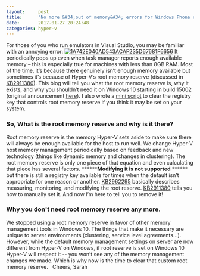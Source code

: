 ```yaml
---
layout:     post
title:      "No more &#34;out of memory&#34; errors for Windows Phone emulators in Windows 10 (unless you're really out of memory)"
date:       2017-01-27 20:24:48
categories: hyper-v
---
```

For those of you who run emulators in Visual Studio, you may be familiar with an annoying error: [![1A742E040AD543ACAF235D67681F6656](https://msdnshared.blob.core.windows.net/media/2017/01/1A742E040AD543ACAF235D67681F6656_thumb3.png)](https://msdnshared.blob.core.windows.net/media/2017/01/1A742E040AD543ACAF235D67681F6656_thumb3.png) It periodically pops up even when task manager reports enough available memory – this is especially true for machines with less than 8GB RAM. Most of the time, it’s because there genuinely isn’t enough memory available but sometimes it’s because of Hyper-V’s root memory reserve (discussed in [KB2911380](https://support.microsoft.com/en-us/help/2911380/-not-enough-memory-error-message-and-windows-phone-8-emulator-does-not-start-in-windows-8.1)). This blog will tell you what the root memory reserve is, why it exists, and why you shouldn’t need it on Windows 10 starting in build 15002 (original announcement [here](https://blogs.technet.microsoft.com/virtualization/2017/01/10/cool-new-things-for-hyper-v-on-desktop/)). I also wrote a [mini script](https://github.com/Microsoft/Virtualization-Documentation/tree/live/hyperv-tools/root-memory-reserve) to clear the registry key that controls root memory reserve if you think it may be set on your system. 

### So, What is the root memory reserve and why is it there?

Root memory reserve is the memory Hyper-V sets aside to make sure there will always be enough available for the host to run well. We change Hyper-V host memory management periodically based on feedback and new technology (things like dynamic memory and changes in clustering). The root memory reserve is only one piece of that equation and even calculating that piece has several factors. ********Modifying it is not supported** ****** but there is still a registry key available for times when the default isn’t appropriate for one reason or another. [KB2962295](https://support2.microsoft.com/kb/2962295) basically describes measuring, monitoring, and modifying the root reserve. [KB2911380](https://support.microsoft.com/en-us/help/2911380/-not-enough-memory-error-message-and-windows-phone-8-emulator-does-not-start-in-windows-8.1) tells you how to manually set it. And now I’m here to tell you to remove it! 

### 

### Why you don't need root memory reserve any more.

We stopped using a root memory reserve in favor of other memory management tools in Windows 10. The things that make it necessary are unique to server environments (clustering, service level agreements…). However, while the default memory management settings on server are now different from Hyper-V on Windows, if root reserve is set on Windows 10 Hyper-V will respect it -- you won’t see any of the memory management changes we made. Which is why now is the time to clear that custom root memory reserve.   Cheers, Sarah
